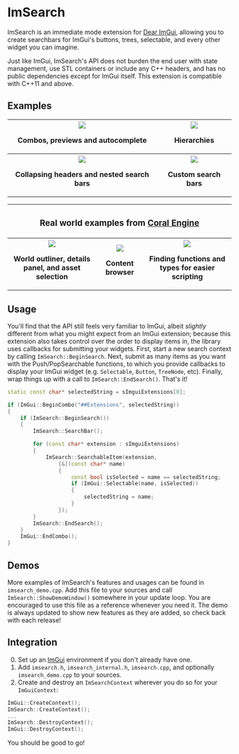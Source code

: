 
# ImSearch

ImSearch is an immediate mode extension for [Dear ImGui](https://github.com/ocornut/imgui), allowing you to create searchbars for ImGui's buttons, trees, selectable, and every other widget you can imagine.

Just like ImGui, ImSearch's API does not burden the end user with state management, use STL containers or include any C++ headers, and has no public dependencies except for ImGui itself. This extension is compatible with C++11 and above.

## Examples

<table>
  <tr>
    <th><img src="https://github.com/user-attachments/assets/f76ca584-ff01-47e8-855b-44ef7c7c3b73"><p>Combos, previews and autocomplete</p> </th>
    <th><img src="https://github.com/user-attachments/assets/967e6790-fc41-43cc-bd4d-f88d09f5a9f7"><p>Hierarchies</p> </th>
  </tr>
  <tr>
    <th><img src="https://github.com/user-attachments/assets/2748ebeb-37a5-4c10-8fd4-86b34e0f129a"><p>Collapsing headers and nested search bars</p></th>
    <th><img src="https://github.com/user-attachments/assets/99c2c3b3-859a-4a43-8a25-724a1dfbc912"><p>Custom search bars</p> </th>
  </tr>
</table>

<table>
  <tr>
    <th colspan = "3">
      <h3>Real world examples from <a href="https://github.com/GuusKemperman/CoralEngine">Coral Engine</a></h3>
    </th>
  <tr>
  <tr>
    <th><img src="https://github.com/user-attachments/assets/4659ab77-0265-4acf-8979-673e276e9fef"><p>World outliner, details panel, and asset selection</p> </th>
    <th><img src="https://github.com/user-attachments/assets/cc800604-d50c-4429-9f11-f8db91d12cfc"><p>Content browser</p> </th>
    <th><img src="https://github.com/user-attachments/assets/9c30763d-5c10-4275-8b57-7f2ac7a1a891"><p>Finding functions and types for easier scripting</p> </th>
  </tr>
</table>

## Usage

You'll find that the API still feels very familiar to ImGui, albeit *slightly* different from what you might expect from an ImGui extension; because this extension also takes control over the order to display items in, the library uses callbacks for submitting your widgets. First, start a new search context by calling `ImSearch::BeginSearch`. Next, submit as many items as you want with the Push/PopSearchable functions, to which you provide callbacks to display your ImGui widget (e.g. `Selectable`, `Button`, `TreeNode`, etc). Finally, wrap things up with a call to `ImSearch::EndSearch()`. That's it!

```cpp
static const char* selectedString = sImguiExtensions[0];

if (ImGui::BeginCombo("##Extensions", selectedString))
{
    if (ImSearch::BeginSearch())
    {
        ImSearch::SearchBar();

        for (const char* extension : sImguiExtensions)
        {
            ImSearch::SearchableItem(extension,
                [&](const char* name)
                {
                    const bool isSelected = name == selectedString;
                    if (ImGui::Selectable(name, isSelected))
                    {
                        selectedString = name;
                    }
                });
        }
        ImSearch::EndSearch();
    }
    ImGui::EndCombo();
}
```

## Demos

More examples of ImSearch's features and usages can be found in `imsearch_demo.cpp`. Add this file to your sources and call `ImSearch::ShowDemoWindow()` somewhere in your update loop. You are encouraged to use this file as a reference whenever you need it. The demo is always updated to show new features as they are added, so check back with each release!

## Integration

0) Set up an [ImGui](https://github.com/ocornut/imgui) environment if you don't already have one.
1) Add `imsearch.h`, `imsearch_internal.h`, `imsearch.cpp`, and optionally `imsearch_demo.cpp` to your sources.
2) Create and destroy an `ImSearchContext` wherever you do so for your `ImGuiContext`:

```cpp
ImGui::CreateContext();
ImSearch::CreateContext();
...
ImSearch::DestroyContext();
ImGui::DestroyContext();
```

You should be good to go!
